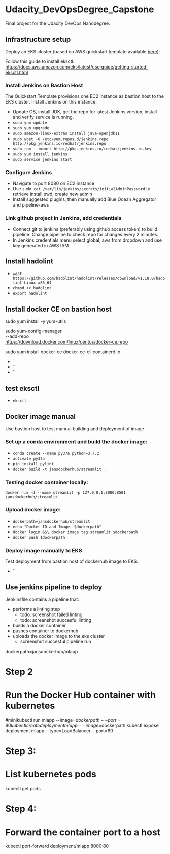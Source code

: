 # Udacity_DevOpsDegree_Capstone
Final project for the Udacity DevOps Nanodegree. 

## Infrastructure setup
Deploy an EKS cluster (based on AWS quickstart template available [here](https://aws.amazon.com/de/quickstart/architecture/amazon-eks/)):

Follow this guide to install eksctl:
https://docs.aws.amazon.com/eks/latest/userguide/getting-started-eksctl.html

### Install Jenkins on Bastion Host
The Quickstart Template provisions one EC2 instance as bastion host to the EKS cluster. Install Jenkins on this instance:
- Update OS, install JDK, get the repo for latest Jenkins version, install and verify service is running.
- `sudo yum update`
- `sudo yum upgrade`
- `sudo amazon-linux-extras install java-openjdk11`
- `sudo wget -O /etc/yum.repos.d/jenkins.repo http://pkg.jenkins.io/redhat/jenkins.repo`
- `sudo rpm --import http://pkg.jenkins.io/redhat/jenkins.io.key`
- `sudo yum install jenkins`
- `sudo service jenkins start`

### Configure Jenkins
- Navigate to port 8080 on EC2 instance
- Use `sudo cat /var/lib/jenkins/secrets/initialAdminPassword` to retrieve install pwd, create new admin
- Install suggested plugins, then manually add Blue Ocean Aggregator and pipeline-aws

### Link github project in Jenkins, add credentials
- Connect git to jenkins (preferably using github access token) to build pipeline. Change pipeline to check repo for changes every 2 minutes.
- In Jenkins credentials menu select global, aws from dropdown and use key generated in AWS IAM

## Install hadolint
- `wget https://github.com/hadolint/hadolint/releases/download/v1.18.0/hadolint-Linux-x86_64`
- `chmod +x hadolint`
- `export hadolint`


## Install docker CE on bastion host
sudo yum install -y yum-utils

sudo yum-config-manager \
    --add-repo \
    https://download.docker.com/linux/centos/docker-ce.repo

sudo yum install docker-ce docker-ce-cli containerd.io


- ``
- ``
- ``

## test eksctl 
- `eksctl`
 


## Docker image manual 
Use bastion host to test manual building and deployment of image

### Set up a conda environment and build the docker image:

- `conda create --name py37a python=3.7.2` 
- `activate py37a`
- `pip install pylint`
- `docker build -t jansdockerhub/streamlit .`

### Testing docker container locally:
`docker run -d --name streamlit -p 127.0.0.1:8080:8501 jansdockerhub/streamlit`


### Upload docker image:
- `dockerpath=jansdockerhub/streamlit`
- `echo "Docker ID and Image: $dockerpath"`
- `docker login &&\ docker image tag streamlit $dockerpath`
- `docker push $dockerpath`

### Deploy image manually to EKS
Test deployment from bastion host of dockerhub image to EKS.
- ``

## Use jenkins pipeline to deploy
Jenkinsfile contains a pipeline that:
- performs a linting step
    - todo: screenshot failed linting
    - todo: screenshot succesful linting
- builds a docker container
- pushes container to dockerhub
- uploads the docker image to the eks cluster
    - screenshot succesful pipeline run





dockerpath=jansdockerhub/mlapp

# Step 2
# Run the Docker Hub container with kubernetes
#minikubectl run mlapp --image=$dockerpath --port=80 
kubectl create deployment mlapp --image=$dockerpath
kubectl expose deployment mlapp --type=LoadBalancer --port=80
# Step 3:
# List kubernetes pods
kubectl get pods

# Step 4:
# Forward the container port to a host
kubectl port-forward deployment/mlapp 8000:80

